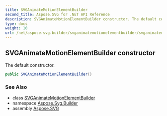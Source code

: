 ```yaml
---
title: SVGAnimateMotionElementBuilder
second_title: Aspose.SVG for .NET API Reference
description: SVGAnimateMotionElementBuilder constructor. The default constructor
type: docs
weight: 10
url: /net/aspose.svg.builder/svganimatemotionelementbuilder/svganimatemotionelementbuilder/
---
```

## SVGAnimateMotionElementBuilder constructor

The default constructor.

```csharp
public SVGAnimateMotionElementBuilder()
```

### See Also

* class [SVGAnimateMotionElementBuilder](../)
* namespace [Aspose.Svg.Builder](../../../aspose.svg.builder/)
* assembly [Aspose.SVG](../../../)
